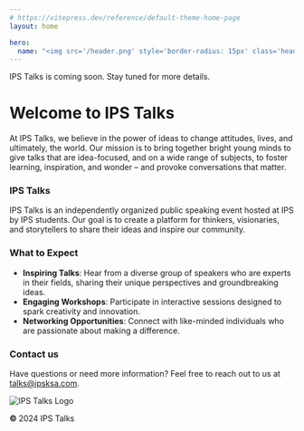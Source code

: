 ```yaml
---
# https://vitepress.dev/reference/default-theme-home-page
layout: home

hero:
  name: "<img src='/header.png' style='border-radius: 15px' class='headerimgfullsize'><img src='/headermobile.png' style='border-radius: 15px' class='headerimgmobile'>"
---
```


<div class="comingsoon">IPS Talks is coming soon. Stay tuned for more details.</div>

#

# Welcome to IPS Talks

At IPS Talks, we believe in the power of ideas to change attitudes, lives, and ultimately, the world. Our mission is to bring together bright young minds to give talks that are idea-focused, and on a wide range of subjects, to foster learning, inspiration, and wonder – and provoke conversations that matter.

### IPS Talks

IPS Talks is an independently organized public speaking event hosted at IPS by IPS students. Our goal is to create a platform for thinkers, visionaries, and storytellers to share their ideas and inspire our community.

### What to Expect

- **Inspiring Talks**: Hear from a diverse group of speakers who are experts in their fields, sharing their unique perspectives and groundbreaking ideas.
- **Engaging Workshops**: Participate in interactive sessions designed to spark creativity and innovation.
- **Networking Opportunities**: Connect with like-minded individuals who are passionate about making a difference.

### Contact us

Have questions or need more information? Feel free to reach out to us at [talks@ipsksa.com](mailto:talks@ipsksa.com).

<div id="footer" class="footer full-width-content">
  <div class="footer-column">
    <img src="/logo.svg" alt="IPS Talks Logo" class="footer-logo">
  </div>
  <div class="footer-column footer-copyright">
    <p><b>© </b><span class="nectar-current-year">2024</span> IPS Talks</p>
  </div>
</div>